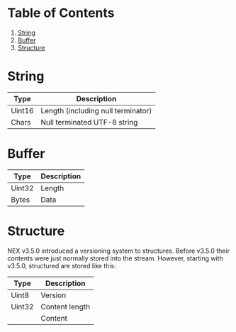 # Table of Contents
1. [String](#string)
2. [Buffer](#buffer)
3. [Structure](#structure)

# String
| Type | Description |
| --- | --- |
| Uint16 | Length (including null terminator) |
| Chars | Null terminated UTF-8 string |

# Buffer
| Type | Description |
| --- | --- |
| Uint32 | Length |
| Bytes | Data |

# Structure
NEX v3.5.0 introduced a versioning system to structures. Before v3.5.0 their contents were just normally stored into the stream. However, starting with v3.5.0, structured are stored like this:

| Type | Description |
| --- | --- |
| Uint8 | Version |
| Uint32 | Content length |
| | Content |
